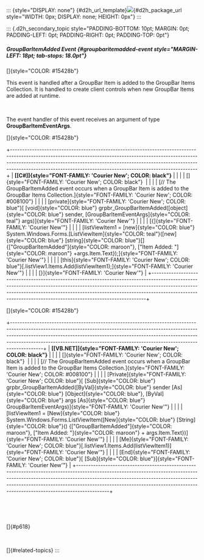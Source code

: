 ::: {style="DISPLAY: none"}
[](ms-xhelp:///?Id=d2h_url_template){#d2h_url_template}![](!package_url!){#d2h_package_url style="WIDTH: 0px; DISPLAY: none; HEIGHT: 0px"}
:::

::: {.d2h_secondary_topic style="PADDING-BOTTOM: 10pt; MARGIN: 0pt; PADDING-LEFT: 0pt; PADDING-RIGHT: 0pt; PADDING-TOP: 0pt"}
##### GroupBarItemAdded Event {#groupbaritemadded-event style="MARGIN-LEFT: 18pt; tab-stops: 18.0pt"}

[]{style="COLOR: #15428b"} 

This event is handled after a GroupBar Item is added to the GroupBar Items Collection. It is handled to create client controls when new GroupBar Items are added at runtime.

 

The event handler of this event receives an argument of type **GroupBarItemEventArgs**.

[]{style="COLOR: #15428b"} 

+----------------------------------------------------------------------------------------------------------------------------------------------------------------------------------------------------------------------------------------------------------------------------------------------------------------------+
| **[\[C#\]]{style="FONT-FAMILY: 'Courier New'; COLOR: black"}**                                                                                                                                                                                                                                                       |
|                                                                                                                                                                                                                                                                                                                      |
| []{style="FONT-FAMILY: 'Courier New'; COLOR: black"}                                                                                                                                                                                                                                                                 |
|                                                                                                                                                                                                                                                                                                                      |
| [// The GroupBarItemAdded event occurs when a GroupBar Item is added to the GroupBar Items Collection.]{style="FONT-FAMILY: 'Courier New'; COLOR: #008100"}                                                                                                                                                          |
|                                                                                                                                                                                                                                                                                                                      |
| [private]{style="FONT-FAMILY: 'Courier New'; COLOR: blue"}[ [void]{style="COLOR: blue"} grpbr_GroupBarItemAdded([object]{style="COLOR: blue"} sender, [GroupBarItemEventArgs]{style="COLOR: teal"} args)]{style="FONT-FAMILY: 'Courier New'"}                                                                        |
|                                                                                                                                                                                                                                                                                                                      |
| [{]{style="FONT-FAMILY: 'Courier New'"}                                                                                                                                                                                                                                                                              |
|                                                                                                                                                                                                                                                                                                                      |
| [listViewItem1 = [new]{style="COLOR: blue"} System.Windows.Forms.[ListViewItem]{style="COLOR: teal"}([new]{style="COLOR: blue"} [string]{style="COLOR: blue"}\[\] {[\"GroupBarItemAdded\"]{style="COLOR: maroon"}, [\"Item Added: \"]{style="COLOR: maroon"} +args.Item.Text});]{style="FONT-FAMILY: 'Courier New'"} |
|                                                                                                                                                                                                                                                                                                                      |
| [this]{style="FONT-FAMILY: 'Courier New'; COLOR: blue"}[.listView1.Items.Add(listViewItem1);]{style="FONT-FAMILY: 'Courier New'"}                                                                                                                                                                                    |
|                                                                                                                                                                                                                                                                                                                      |
| [}]{style="FONT-FAMILY: 'Courier New'"}                                                                                                                                                                                                                                                                              |
+----------------------------------------------------------------------------------------------------------------------------------------------------------------------------------------------------------------------------------------------------------------------------------------------------------------------+

[]{style="COLOR: #15428b"} 

+-------------------------------------------------------------------------------------------------------------------------------------------------------------------------------------------------------------------------------------------------------------------------------------------------------------------------------------+
| **[\[VB.NET\]]{style="FONT-FAMILY: 'Courier New'; COLOR: black"}**                                                                                                                                                                                                                                                                  |
|                                                                                                                                                                                                                                                                                                                                     |
| []{style="FONT-FAMILY: 'Courier New'; COLOR: black"}                                                                                                                                                                                                                                                                                |
|                                                                                                                                                                                                                                                                                                                                     |
| [// The GroupBarItemAdded event occurs when a GroupBar Item is added to the GroupBar Items Collection.]{style="FONT-FAMILY: 'Courier New'; COLOR: #008100"}                                                                                                                                                                         |
|                                                                                                                                                                                                                                                                                                                                     |
| [Private]{style="FONT-FAMILY: 'Courier New'; COLOR: blue"}[ [Sub]{style="COLOR: blue"} grpbr_GroupBarItemAdded([ByVal]{style="COLOR: blue"} sender [As]{style="COLOR: blue"} [Object]{style="COLOR: blue"}, [ByVal]{style="COLOR: blue"} args [As]{style="COLOR: blue"} GroupBarItemEventArgs)]{style="FONT-FAMILY: 'Courier New'"} |
|                                                                                                                                                                                                                                                                                                                                     |
| [listViewItem1 = [New]{style="COLOR: blue"} System.Windows.Forms.ListViewItem([New]{style="COLOR: blue"} [String]{style="COLOR: blue"}() {[\"GroupBarItemAdded\"]{style="COLOR: maroon"}, [\"Item Added: \"]{style="COLOR: maroon"} + args.Item.Text})]{style="FONT-FAMILY: 'Courier New'"}                                         |
|                                                                                                                                                                                                                                                                                                                                     |
| [Me]{style="FONT-FAMILY: 'Courier New'; COLOR: blue"}[.listView1.Items.Add(listViewItem1)]{style="FONT-FAMILY: 'Courier New'"}                                                                                                                                                                                                      |
|                                                                                                                                                                                                                                                                                                                                     |
| [End]{style="FONT-FAMILY: 'Courier New'; COLOR: blue"}[ [Sub]{style="COLOR: blue"}]{style="FONT-FAMILY: 'Courier New'"}                                                                                                                                                                                                             |
+-------------------------------------------------------------------------------------------------------------------------------------------------------------------------------------------------------------------------------------------------------------------------------------------------------------------------------------+

 

 

[]{#p618} 

 

[]{#related-topics}
:::
